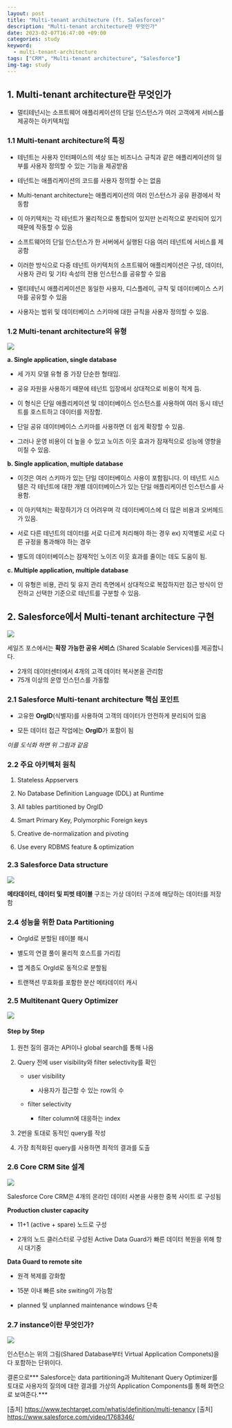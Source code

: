 ```yaml
---
layout: post
title: "Multi-tenant architecture (ft. Salesforce)"
description: "Multi-tenant architecture란 무엇인가"
date: 2023-02-07T16:47:00 +09:00
categories: study
keyword:
  - multi-tenant-architecture
tags: ["CRM", "Multi-tenant architecture", "Salesforce"]
img-tag: study
---
```


## 1. Multi-tenant architecture란 무엇인가

- 멀티테넌시는 소프트웨어 애플리케이션의 단일 인스턴스가 여러 고객에게 서비스를 제공하는 아키텍처임

### 1.1 Multi-tenant architecture의 특징

- 테넌트는 사용자 인터페이스의 색상 또는 비즈니스 규칙과 같은 애플리케이션의 일부를 사용자 정의할 수 있는 기능을 제공받음

- 테넌트는 애플리케이션의 코드를 사용자 정의할 수는 없음

- Multi-tenant architecture는 애플리케이션의 여러 인스턴스가 공유 환경에서 작동함

- 이 아키텍처는 각 테넌트가 물리적으로 통합되어 있지만 논리적으로 분리되어 있기 때문에 작동할 수 있음

- 소프트웨어의 단일 인스턴스가 한 서버에서 실행된 다음 여러 테넌트에 서비스를 제공함

- 이러한 방식으로 다중 테넌트 아키텍처의 소프트웨어 애플리케이션은 구성, 데이터, 사용자 관리 및 기타 속성의 전용 인스턴스를 공유할 수 있음

- 멀티테넌시 애플리케이션은 동일한 사용자, 디스플레이, 규칙 및 데이터베이스 스키마를 공유할 수 있음

- 사용자는 범위 및 데이터베이스 스키마에 대한 규칙을 사용자 정의할 수 있음.

### 1.2 Multi-tenant architecture의 유형

![](/assets/img/4c7bd735-76a1-4698-9092-87de231129ab-image.png)

**a. Single application, single database**

- 세 가지 모델 유형 중 가장 단순한 형태임.

- 공유 자원을 사용하기 때문에 테넌트 입장에서 상대적으로 비용이 적게 듬.

- 이 형식은 단일 애플리케이션 및 데이터베이스 인스턴스를 사용하여 여러 동시 테넌트를 호스트하고 데이터를 저장함.

- 단일 공유 데이터베이스 스키마를 사용하면 더 쉽게 확장할 수 있음.

- 그러나 운영 비용이 더 높을 수 있고 노이즈 이웃 효과가 잠재적으로 성능에 영향을 미칠 수 있음.

**b. Single application, multiple database**

- 이것은 여러 스키마가 있는 단일 데이터베이스 사용이 포함됩니다. 이 테넌트 시스템은 각 테넌트에 대한 개별 데이터베이스가 있는 단일 애플리케이션 인스턴스를 사용함.

- 이 아키텍처는 확장하기가 더 어려우며 각 데이터베이스에 더 많은 비용과 오버헤드가 있음.

- 서로 다른 테넌트의 데이터를 서로 다르게 처리해야 하는 경우
  ex) 지역별로 서로 다른 규정을 통과해야 하는 경우
- 별도의 데이터베이스는 잠재적인 노이즈 이웃 효과를 줄이는 데도 도움이 됨.

**c. Multiple application, multiple database**

- 이 유형은 비용, 관리 및 유지 관리 측면에서 상대적으로 복잡하지만 접근 방식이 안전하고 선택한 기준으로 테넌트를 구분할 수 있음.

## 2. Salesforce에서 Multi-tenant architecture 구현

![](/assets/img/094b5e2a-d302-48a4-b1ec-3c2c6334de7a-image.png)

세일즈 포스에서는 **확장 가능한 공유 서비스** (Shared Scalable Services)를 제공합니다.

- 2개의 데이터센터에서 4개의 고객 데이터 복사본을 관리함
- 75개 이상의 운영 인스턴스를 가동함

### 2.1 Salesforce Multi-tenant architecture 핵심 포인트

- 고유한 **OrgID**(식별자)를 사용하여 고객의 데이터가 안전하게 분리되어 있음

- 모든 데이터 접근 작업에는 **OrgID**가 포함이 됨

_이를 도식화 하면 위 그림과 같음_

### 2.2 주요 아키텍처 원칙

1. Stateless Appservers

2. No Database Definition Language (DDL) at Runtime

3. All tables partitioned by OrgID

4. Smart Primary Key, Polymorphic Foreign keys

5. Creative de-normalization and pivoting

6. Use every RDBMS feature & optimization

### 2.3 Salesforce Data structure

![](/assets/img/43a76c8b-16b7-487c-b7d9-5976758d6295-image.png)

**메타데이터, 데이터 및 피벗 테이블** 구조는 가상 데이터 구조에 해당하는 데이터를 저장함

### 2.4 성능을 위한 Data Partitioning

- OrgId로 분할된 테이블 해시

- 별도의 연결 풀이 물리적 호스트를 가리킴

- 앱 계층도 OrgId로 동적으로 분할됨

- 트랜잭션 무효화를 포함한 분산 메타데이터 캐시

### 2.5 Multitenant Query Optimizer

![](/assets/img/e0769d10-d717-4ff7-a475-95e4e5d9e878-image.png)

#### Step by Step

1. 원천 질의 결과는 API이나 global search를 통해 나옴

2. Query 전에 user visibility와 filter selectivity를 확인

   - user visibility

     - 사용자가 접근할 수 있는 row의 수

   - filter selectivity
     - filter column에 대응하는 index

3. 2번을 토대로 동적인 query를 작성

4. 가장 최적화된 query를 사용하면 최적의 결과를 도출

### 2.6 Core CRM Site 설계

![](/assets/img/cba2eb94-8774-4150-bd52-3f3b9de2bfa6-image.png)

Salesforce Core CRM은 4개의 온라인 데이터 사본을 사용한 중복 사이트 로 구성됨

**Production cluster capacity**

- 11+1 (active + spare) 노드로 구성

- 2개의 노드 클러스터로 구성된 Active Data Guard가 빠른 데이터 복원을 위해 항시 대기중

**Data Guard to remote site**

- 원격 복제를 강화함

- 15분 이내 빠른 site switing이 가능함

- planned 및 unplanned maintenance windows 단축

### 2.7 instance이란 무엇인가?

![](/assets/img/4f9ce30a-3b5f-4878-8acd-d3000ad7f064-image.png)

인스턴스는 위의 그림(Shared Database부터 Virtual Application Componets)을 다 포함하는 단위이다.

결론으로*** Salesforce는 data partitioning과 Multitenant Query Optimizer를 토대로 사용자의 질의에 대한 결과를 가상의 Application Components를 통해 화면으로 보여준다.***

[출처] https://www.techtarget.com/whatis/definition/multi-tenancy
[출처] https://www.salesforce.com/video/1768346/
